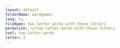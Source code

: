```yaml
---
layout: default
folderName: wordgames
lang: ru
fileName: two_letter_words_with_these_letters
permalink: ru/two-letter-words-with-these-letters
tool: two-letter-words
letter: 2
---
```

